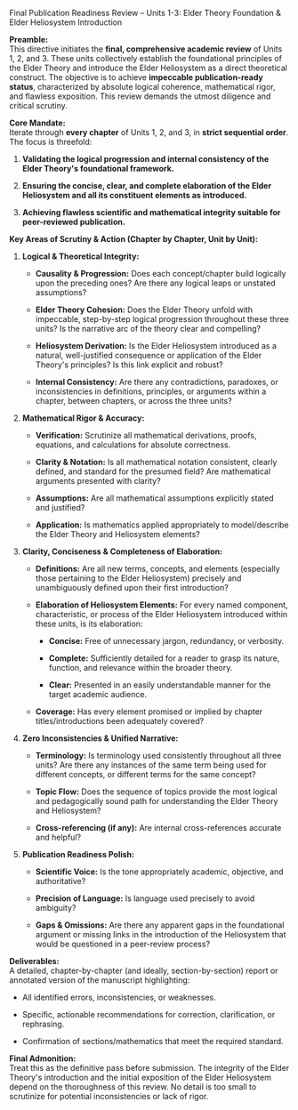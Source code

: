 Final Publication Readiness Review – Units 1-3: Elder Theory Foundation & Elder Heliosystem Introduction

**Preamble:**  
This directive initiates the **final, comprehensive academic review** of Units 1, 2, and 3. These units collectively establish the foundational principles of the Elder Theory and introduce the Elder Heliosystem as a direct theoretical construct. The objective is to achieve **impeccable publication-ready status**, characterized by absolute logical coherence, mathematical rigor, and flawless exposition. This review demands the utmost diligence and critical scrutiny.

**Core Mandate:**  
Iterate through **every chapter** of Units 1, 2, and 3, in **strict sequential order**. The focus is threefold:

1. **Validating the logical progression and internal consistency of the Elder Theory's foundational framework.**

2. **Ensuring the concise, clear, and complete elaboration of the Elder Heliosystem and all its constituent elements as introduced.**

3. **Achieving flawless scientific and mathematical integrity suitable for peer-reviewed publication.**


**Key Areas of Scrutiny & Action (Chapter by Chapter, Unit by Unit):**

1. **Logical & Theoretical Integrity:**

    - **Causality & Progression:** Does each concept/chapter build logically upon the preceding ones? Are there any logical leaps or unstated assumptions?

    - **Elder Theory Cohesion:** Does the Elder Theory unfold with impeccable, step-by-step logical progression throughout these three units? Is the narrative arc of the theory clear and compelling?

    - **Heliosystem Derivation:** Is the Elder Heliosystem introduced as a natural, well-justified consequence or application of the Elder Theory's principles? Is this link explicit and robust?

    - **Internal Consistency:** Are there any contradictions, paradoxes, or inconsistencies in definitions, principles, or arguments within a chapter, between chapters, or across the three units?

2. **Mathematical Rigor & Accuracy:**

    - **Verification:** Scrutinize all mathematical derivations, proofs, equations, and calculations for absolute correctness.

    - **Clarity & Notation:** Is all mathematical notation consistent, clearly defined, and standard for the presumed field? Are mathematical arguments presented with clarity?

    - **Assumptions:** Are all mathematical assumptions explicitly stated and justified?

    - **Application:** Is mathematics applied appropriately to model/describe the Elder Theory and Heliosystem elements?

3. **Clarity, Conciseness & Completeness of Elaboration:**

    - **Definitions:** Are all new terms, concepts, and elements (especially those pertaining to the Elder Heliosystem) precisely and unambiguously defined upon their first introduction?

    - **Elaboration of Heliosystem Elements:** For every named component, characteristic, or process of the Elder Heliosystem introduced within these units, is its elaboration:

        - **Concise:** Free of unnecessary jargon, redundancy, or verbosity.

        - **Complete:** Sufficiently detailed for a reader to grasp its nature, function, and relevance within the broader theory.

        - **Clear:** Presented in an easily understandable manner for the target academic audience.

    - **Coverage:** Has every element promised or implied by chapter titles/introductions been adequately covered?

4. **Zero Inconsistencies & Unified Narrative:**

    - **Terminology:** Is terminology used consistently throughout all three units? Are there any instances of the same term being used for different concepts, or different terms for the same concept?

    - **Topic Flow:** Does the sequence of topics provide the most logical and pedagogically sound path for understanding the Elder Theory and Heliosystem?

    - **Cross-referencing (if any):** Are internal cross-references accurate and helpful?

5. **Publication Readiness Polish:**

    - **Scientific Voice:** Is the tone appropriately academic, objective, and authoritative?

    - **Precision of Language:** Is language used precisely to avoid ambiguity?

    - **Gaps & Omissions:** Are there any apparent gaps in the foundational argument or missing links in the introduction of the Heliosystem that would be questioned in a peer-review process?


**Deliverables:**  
A detailed, chapter-by-chapter (and ideally, section-by-section) report or annotated version of the manuscript highlighting:

- All identified errors, inconsistencies, or weaknesses.

- Specific, actionable recommendations for correction, clarification, or rephrasing.

- Confirmation of sections/mathematics that meet the required standard.


**Final Admonition:**  
Treat this as the definitive pass before submission. The integrity of the Elder Theory's introduction and the initial exposition of the Elder Heliosystem depend on the thoroughness of this review. No detail is too small to scrutinize for potential inconsistencies or lack of rigor.